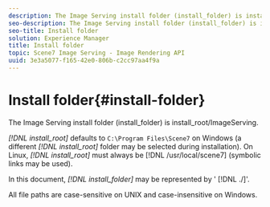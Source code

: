 ```yaml
---
description: The Image Serving install folder (install_folder) is install_root/ImageServing.
seo-description: The Image Serving install folder (install_folder) is install_root/ImageServing.
seo-title: Install folder
solution: Experience Manager
title: Install folder
topic: Scene7 Image Serving - Image Rendering API
uuid: 3e3a5077-f165-42e0-806b-c2cc97aa4f9a
---
```


# Install folder{#install-folder}

The Image Serving install folder (install_folder) is install_root/ImageServing.

 *[!DNL install_root]* defaults to `C:\Program Files\Scene7` on Windows (a different *[!DNL install_root]* folder may be selected during installation). On Linux, *[!DNL install_root]* must always be [!DNL /usr/local/scene7] (symbolic links may be used).

In this document, *[!DNL install_folder]* may be represented by ' [!DNL ./]'.

All file paths are case-sensitive on UNIX and case-insensitive on Windows. 
